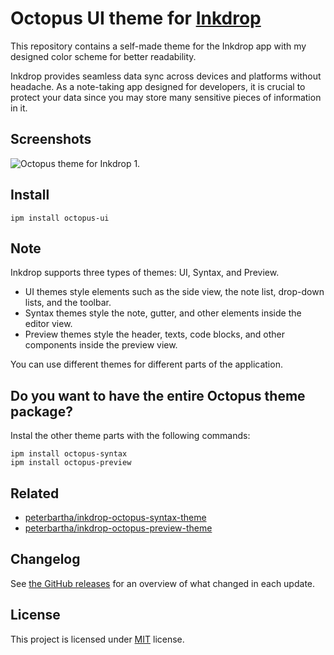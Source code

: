 # Octopus UI theme for [Inkdrop](https://inkdrop.app)

This repository contains a self-made theme for the Inkdrop app with my designed color scheme for better readability.

Inkdrop provides seamless data sync across devices and platforms without headache. As a note-taking app designed for developers, it is crucial to protect your data since you may store many sensitive pieces of information in it.

## Screenshots

<img alt="Octopus theme for Inkdrop 1." src="https://user-images.githubusercontent.com/7854312/128943950-37595a50-5293-4d5e-ae47-f12235a72cc1.png">

## Install

```
ipm install octopus-ui
```

## Note

Inkdrop supports three types of themes: UI, Syntax, and Preview.

- UI themes style elements such as the side view, the note list, drop-down lists, and the toolbar.
- Syntax themes style the note, gutter, and other elements inside the editor view.
- Preview themes style the header, texts, code blocks, and other components inside the preview view.

You can use different themes for different parts of the application.

## Do you want to have the entire Octopus theme package?

Instal the other theme parts with the following commands:

```
ipm install octopus-syntax
ipm install octopus-preview
```

## Related

- [peterbartha/inkdrop-octopus-syntax-theme](https://github.com/peterbartha/inkdrop-octopus-syntax-theme)
- [peterbartha/inkdrop-octopus-preview-theme](https://github.com/peterbartha/inkdrop-octopus-preview-theme)

## Changelog

See [the GitHub releases](https://github.com/peterbartha/inkdrop-octopus-ui-theme/releases) for an overview of what changed in each update.

## License

This project is licensed under [MIT](LICENSE) license.

